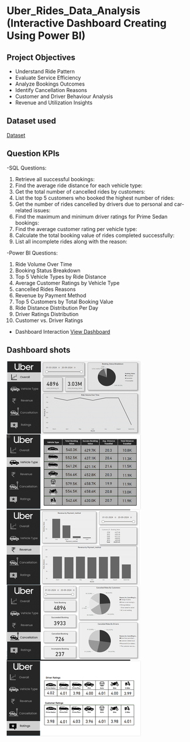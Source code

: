# Uber_Rides_Data_Analysis (Interactive Dashboard Creating Using Power BI)
## Project Objectives
- Understand Ride Pattern
- Evaluate Service Efficiency
- Analyze Bookings Outcomes
- Identify Cancellation Reasons
- Customer and Driver Behaviour Analysis
- Revenue and Utilization Insights
## Dataset used
<a href="https://github.com/satyamkumar089/Uber_Rides_Analysis/blob/main/preeboking.xlsx">Dataset</a>
## Question KPIs
-SQL Questions:
1.	Retrieve all successful bookings:
2.	Find the average ride distance for each vehicle type:
3.	Get the total number of cancelled rides by customers:
4.	List the top 5 customers who booked the highest number of rides:
5.	Get the number of rides cancelled by drivers due to personal and car-related issues:
6.	Find the maximum and minimum driver ratings for Prime Sedan bookings:
7.	Find the average customer rating per vehicle type:
8.	Calculate the total booking value of rides completed successfully:
9.	List all incomplete rides along with the reason:


-Power BI Questions:
1.	Ride Volume Over Time
2.	Booking Status Breakdown
3.	Top 5 Vehicle Types by Ride Distance
4.	Average Customer Ratings by Vehicle Type
5.	cancelled Rides Reasons
6.	Revenue by Payment Method
7.	Top 5 Customers by Total Booking Value
8.	Ride Distance Distribution Per Day
9.	Driver Ratings Distribution
10.	Customer vs. Driver Ratings
- Dashboard Interaction <a href="https://github.com/satyamkumar089/Uber_Rides_Analysis/blob/main/complete_uber_project.pbix">View Dashboard</a>

## Dashboard shots
![screenshot_uber.png](https://github.com/satyamkumar089/Uber_Rides_Analysis/blob/main/screenshot_uber.png)


